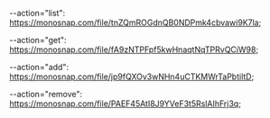 --action="list": https://monosnap.com/file/tnZQmROGdnQB0NDPmk4cbvawi9K7la;

--action="get": https://monosnap.com/file/fA9zNTPFpf5kwHnaqtNqTPRvQCiW98;

--action="add": https://monosnap.com/file/jp9fQXOv3wNHn4uCTKMWrTaPbtiltD;

--action="remove": https://monosnap.com/file/PAEF45AtI8J9YVeF3t5RslAIhFrj3q;
